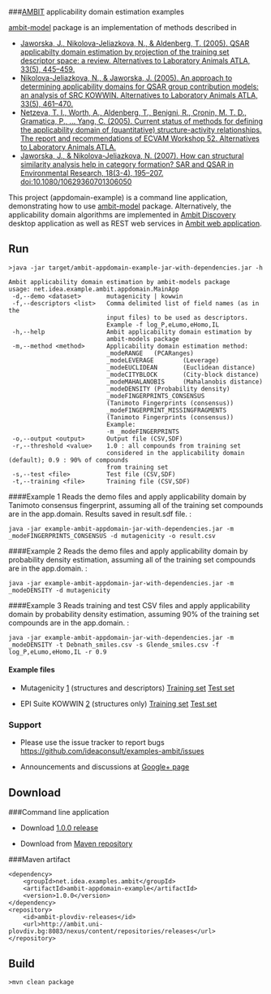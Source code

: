 ###[AMBIT](http://ambit.sf.net) applicability domain estimation examples

[ambit-model](http://ambit.sourceforge.net/download_ambitlibs.html) package is an implementation of methods described in


* [Jaworska, J., Nikolova-Jeliazkova, N., & Aldenberg, T. (2005). QSAR applicabilty domain estimation by projection of the training set descriptor space: a review. Alternatives to Laboratory Animals ATLA, 33(5), 445–459.](http://www.ncbi.nlm.nih.gov/pubmed/16268757)
* [Nikolova-Jeliazkova, N., & Jaworska, J. (2005). An approach to determining applicability domains for QSAR group contribution models: an analysis of SRC KOWWIN. Alternatives to Laboratory Animals ATLA, 33(5), 461–470.](http://www.ncbi.nlm.nih.gov/pubmed/16268758)
* [Netzeva, T. I., Worth, A., Aldenberg, T., Benigni, R., Cronin, M. T. D., Gramatica, P., … Yang, C. (2005). Current status of methods for defining the applicability domain of (quantitative) structure-activity relationships. The report and recommendations of ECVAM Workshop 52. Alternatives to Laboratory Animals ATLA.](http://www.ncbi.nlm.nih.gov/pubmed/16180989)
* [Jaworska, J., & Nikolova-Jeliazkova, N. (2007). How can structural similarity analysis help in category formation? SAR and QSAR in Environmental Research, 18(3-4), 195–207. doi:10.1080/10629360701306050](http://www.ncbi.nlm.nih.gov/pubmed/17514565)

This project  (appdomain-example) is a command line application, demonstrating how to use [ambit-model](http://ambit.sourceforge.net/download_ambitlibs.html) package. 
Alternatively, the applicability domain algorithms are implemented in [Ambit Discovery](http://ambit.sourceforge.net/download_ambitdiscovery.html) desktop application as well as REST web services in [Ambit web application](http://ambit.sourceforge.net/download_ambitrest.html).

Run
---

    >java -jar target/ambit-appdomain-example-jar-with-dependencies.jar -h
    

````
Ambit applicability domain estimation by ambit-models package
usage: net.idea.example.ambit.appdomain.MainApp
 -d,--demo <dataset>       mutagenicity | kowwin
 -f,--descriptors <list>   Comma delimited list of field names (as in the
                           input files) to be used as descriptors.
                           Example -f log_P,eLumo,eHomo,IL
 -h,--help                 Ambit applicability domain estimation by
                           ambit-models package
 -m,--method <method>      Applicability domain estimation method:
                           _modeRANGE   (PCARanges)
                           _modeLEVERAGE        (Leverage)
                           _modeEUCLIDEAN       (Euclidean distance)
                           _modeCITYBLOCK       (City-block distance)
                           _modeMAHALANOBIS     (Mahalanobis distance)
                           _modeDENSITY (Probability density)
                           _modeFINGERPRINTS_CONSENSUS
                           (Tanimoto Fingerprints (consensus))
                           _modeFINGERPRINT_MISSINGFRAGMENTS
                           (Tanimoto Fingerprints (consensus))
                           Example:
                           -m _modeFINGERPRINTS
 -o,--output <output>      Output file (CSV,SDF)
 -r,--threshold <value>    1.0 : all compounds from training set
                           considered in the applicability domain (default); 0.9 : 90% of compounds
                           from training set
 -s,--test <file>          Test file (CSV,SDF)
 -t,--training <file>      Training file (CSV,SDF)

````

####Example 1
Reads the demo files and apply applicability domain by Tanimoto consensus fingerprint,
assuming all of the training set compounds are in the app.domain. Results saved in result.sdf file. : 
````
java -jar example-ambit-appdomain-jar-with-dependencies.jar	-m _modeFINGERPRINTS_CONSENSUS -d mutagenicity -o result.csv
````

####Example 2
Reads the demo files and apply applicability domain by probability density estimation,
assuming all of the training set compounds are in the app.domain. : 
````
java -jar example-ambit-appdomain-jar-with-dependencies.jar	-m _modeDENSITY -d mutagenicity
````

####Example 3
Reads training and test CSV files and apply applicability domain by probability density estimation,
assuming 90% of the training set compounds are in the app.domain. : 
````
java -jar example-ambit-appdomain-jar-with-dependencies.jar	-m _modeDENSITY -t Debnath_smiles.csv -s Glende_smiles.csv -f log_P,eLumo,eHomo,IL -r 0.9
````

#### Example files

* Mutagenicity  [1](http://www.ncbi.nlm.nih.gov/pubmed/1732103) (structures and descriptors) [Training set](https://github.com/ideaconsult/examples-ambit/blob/master/appdomain-example/src/main/resources/net/idea/example/ambit/appdomain/Debnath_smiles.csv) [Test set](https://github.com/ideaconsult/examples-ambit/blob/master/appdomain-example/src/main/resources/net/idea/example/ambit/appdomain/Glende_smiles.csv)
    
* EPI Suite KOWWIN [2](http://www.epa.gov/opptintr/exposure/pubs/episuite.htm) (structures only) [Training set](https://github.com/ideaconsult/examples-ambit/blob/master/appdomain-example/src/main/resources/net/idea/example/ambit/appdomain/kowwin_training.csv) [Test set](https://github.com/ideaconsult/examples-ambit/blob/master/appdomain-example/src/main/resources/net/idea/example/ambit/appdomain/kowwin_validation.csv)
    

### Support

  * Please use the issue tracker to report bugs https://github.com/ideaconsult/examples-ambit/issues 
  
  * Announcements and discussions at [Google+ page](https://plus.google.com/116849658963631645389) 
  
Download
---

###Command line application

   * Download [1.0.0 release](http://sourceforge.net/projects/ambit/files/Ambit2/AMBIT%20applications/appdomain/ambit-appdomain-example-1.0.0.jar/download)

   * Download from [Maven repository](http://ambit.uni-plovdiv.bg:8083/nexus/index.html#nexus-search;gav~~ambit-appdomain-example~~~) 

###Maven artifact

    <dependency>
        <groupId>net.idea.examples.ambit</groupId>
        <artifactId>ambit-appdomain-example</artifactId>
        <version>1.0.0</version>
    </dependency>
    <repository>
        <id>ambit-plovdiv-releases</id>
        <url>http://ambit.uni-plovdiv.bg:8083/nexus/content/repositories/releases</url>
    </repository>


                             
Build
-----

    >mvn clean package
  

